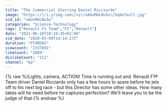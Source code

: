 ```yaml
---
title: "The Commercial Starring Daniel Ricciardo"
image: "https:\/\/i.ytimg.com\/vi\/xAUvMmLNu5o\/hqdefault.jpg"
vid_id: "xAUvMmLNu5o"
categories: "Science-Technology"
tags: ["Renault F1 Team","F1","Renault"]
date: "2021-06-16T10:19:35+03:00"
vid_date: "2020-03-09T14:14:27Z"
duration: "PT4M36S"
viewcount: "2337691"
likeCount: "3809"
dislikeCount: "111"
channel: "bp"
---
```

{% raw %}Lights, camera, ACTION! Time is running out and  Renault F1® Team driver Daniel Ricciardo only has a few hours to spare before he jets off to his next big race - but this Director has some other ideas. How many takes will he need before he captures perfection? We’ll leave you to be the judge of that.{% endraw %}
